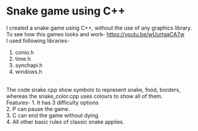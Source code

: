 # Snake game using C++
I created a snake game using C++, without the use of any graphics library.<br>
To see how this games looks and work- https://youtu.be/wUurtgaCA7w <br>
I used following libraries-<br>
1. conio.h
2. time.h <br>
3. synchapi.h <br>
3. windows.h <br>
  <br>
The code snake.cpp show symbols to represent snake, food, borders, whereas the snake_color.cpp uses colours to show all of them.<br>
Features-
1. It has 3 difficulty options<br>
2. P can pause the game.<br>
3. C can end the game without dying.<br>
4. All other basic rules of classic snake applies.<br>
